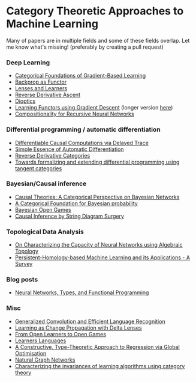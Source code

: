 # Category Theoretic Approaches to Machine Learning

Many of papers are in multiple fields and some of these fields overlap.
Let me know what's missing! (preferably by creating a pull request)

### Deep Learning
* [Categorical Foundations of Gradient-Based Learning](https://arxiv.org/abs/2103.01931)
* [Backprop as Functor](https://arxiv.org/abs/1711.10455)
* [Lenses and Learners](https://arxiv.org/abs/1903.03671)
* [Reverse Derivative Ascent](https://arxiv.org/abs/2101.10488)
* [Dioptics](http://events.cs.bham.ac.uk/syco/strings3-syco5/papers/dalrymple.pdf)
* [Learning Functors using Gradient Descent](http://www.cs.ox.ac.uk/ACT2019/preproceedings/Bruno%20Gavranovic.pdf) (longer version [here](https://arxiv.org/abs/1907.08292))
* [Compositionality for Recursive Neural Networks](https://arxiv.org/abs/1901.10723)

### Differential programming / automatic differentiation
* [Differentiable Causal Computations via Delayed Trace](https://arxiv.org/abs/1903.01093)
* [Simple Essence of Automatic Differentiation](https://arxiv.org/abs/1804.00746)
* [Reverse Derivative Categories](https://arxiv.org/abs/1910.07065)
* [Towards formalizing and extending differential programming using tangent categories](http://www.cs.ox.ac.uk/ACT2019/preproceedings/Jonathan%20Gallagher,%20Geoff%20Cruttwell%20and%20Ben%20MacAdam.pdf)

### Bayesian/Causal inference
* [Causal Theories: A Categorical Perspective on Bayesian Networks](https://arxiv.org/abs/1301.6201)
* [A Categorical Foundation for Bayesian probability](https://arxiv.org/abs/1205.1488)
* [Bayesian Open Games](https://arxiv.org/abs/1910.03656)
* [Causal Inference by String Diagram Surgery](https://arxiv.org/abs/1811.08338)

### Topological Data Analysis
* [On Characterizing the Capacity of Neural Networks using Algebraic Topology](https://arxiv.org/abs/1802.04443)
* [Persistent-Homology-based Machine Learning and its Applications - A Survey](https://arxiv.org/abs/1811.00252)

### Blog posts
* [Neural Networks, Types, and Functional Programming](https://colah.github.io/posts/2015-09-NN-Types-FP/)

### Misc
* [Generalized Convolution and Efficient Language Recognition](https://arxiv.org/abs/1903.10677)
* [Learning as Change Propagation with Delta Lenses](http://www.cs.ox.ac.uk/ACT2019/preproceedings/Zinovy%20Diskin.pdf)
* [From Open Learners to Open Games](https://arxiv.org/abs/1902.08666)
* [Learners Languages](https://arxiv.org/abs/2103.01189)
* [A Constructive, Type-Theoretic Approach to Regression via Global Optimisation](https://arxiv.org/abs/2006.12868)
* [Natural Graph Networks](https://arxiv.org/abs/2007.08349)
* [Characterizing the invariances of learning algorithms using category theory](https://arxiv.org/abs/1905.02072)
